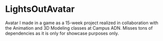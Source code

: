 # LightsOutAvatar
Avatar I made in a game as a 15-week project realized in collaboration with the Animation and 3D Modeling classes at Campus ADN.
Misses tons of dependencies as it is only for showcase purposes only.

